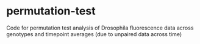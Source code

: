 # permutation-test
Code for permutation test analysis of Drosophila fluorescence data across genotypes and timepoint averages (due to unpaired data across time)
